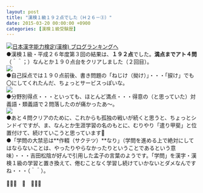 ```yaml
---
layout: post
title: "漢検１級１９２点でした（Ｈ２６－③）"
date: 2015-03-20 00:00:00 +0900
categories: [漢検１級受験歴]
---
```


[![](/syuusyuu9701/assets/images/漢検１級１９２点でした（ｈ２６－③）-br_c_3028_1.gif)](http://blog.with2.net/link.php?1659096:3028 "日本漢字能力検定(漢検) ブログランキングへ")[日本漢字能力検定(漢検) ブログランキングへ](http://blog.with2.net/link.php?1659096:3028)  
●漢検１級・平成２６年度第３回の結果は、**１９２点**でした。**満点までアト４問**（＾＾；）なんとか１９０点台をクリアしました（２回目）。  
![](/syuusyuu9701/assets/images/漢検１級１９２点でした（ｈ２６－③）-cddef615d4521d4158e44e119673464d.jpg)  
●自己採点では１９０点前後、書き問題の「ねじけ（拗け）」・・・「捩け」でも〇にしてくれたんだ、ちょっとサービスっぽいな。  
![](/syuusyuu9701/assets/images/漢検１級１９２点でした（ｈ２６－③）-c5a850e9862fde68bb399043aa6b2ee6.jpg)  
●分野別得点・・・といっても、ほとんど満点・・・得意の（と思っていた）対義語・類義語で２問落したのが痛かったあ～。  
![](/syuusyuu9701/assets/images/漢検１級１９２点でした（ｈ２６－③）-00331b528f71895e188a9c3f10ea9288.jpg)  
●あと４問クリアのために、これからも孤独の戦いが続くと思うと、ちょっとシンドイですが、ま、なんとか生涯学習の名のもとに、むりやり「遣り甲斐」と位置付けて、続けていこうと思っています👋  
●「学問の大禁忌は**作輟（サクテツ）**なり」（学問を進める上で絶対にしてはならないことは、やったりやらなかったりということであるという意味）・・・吉田松陰が好んで引用した孟子の言葉のようです。「学問」を漢字・漢検１級の学習と置き換えて、倦むことなく学習し続けていかないとダメなんですね・・・（＾＾）。  
  
👋👋👋　🐑　👋👋👋  
  
  